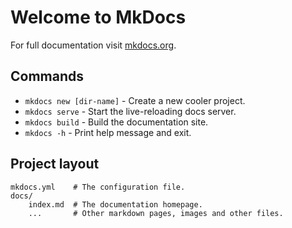 # Welcome to MkDocs

For full documentation visit [mkdocs.org](https://www.mkdocs.org).

## Commands

* `mkdocs new [dir-name]` - Create a new cooler project.
* `mkdocs serve` - Start the live-reloading docs server.
* `mkdocs build` - Build the documentation site.
* `mkdocs -h` - Print help message and exit.

## Project layout

    mkdocs.yml    # The configuration file.
    docs/
        index.md  # The documentation homepage.
        ...       # Other markdown pages, images and other files.
